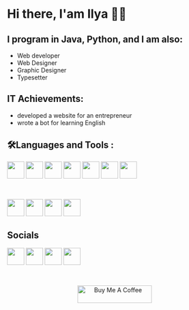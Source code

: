 <h1>Hi there, I'am Ilya 👋🏻</h1>

<h2>I program in Java, Python, and I am also:</h2>
<ul>
<li>Web developer</li>
<li>Web Designer</li>
<li>Graphic Designer</li>
<li>Typesetter</li>
</ul>
<h2>IT Achievements:</h2>
<ul>
<li>developed a website for an entrepreneur</li>
<li>wrote a bot for learning English</li>
</ul>
<h2>🛠Languages and Tools :</h2>
<P>
<img src="java-2.svg" width="40" height="40">
<img src="python.svg" width="40" height="40">
<img src="javascript.svg" width="40" height="40">
<img src="php.svg" width="40" height="40">
<img src="mysql.svg" width="40" height="40">
<img src="css.svg" width="40" height="40">
<img src="html.svg" width="40" height="40">
</p>
<br>
<p>
<img src="adobe-photoshop.svg" width="40" height="40" >
<img src="adobe-illustrator.svg" width="40" height="40">
<img src="figma.svg" width="40" height="40">
<img src="docker.svg" width="40" height="40">
</p>
<h2>Socials</h2>
<p>
<a href="http://t.me/crazytoy1378"><img src="telegram.svg" width="40" height="40"></a>
<a href="https://instagram.com/ilya_fiskhanov?igshid=YmMyMTA2M2Y="><img src="instagram.svg" width="40" height="40"></a>
<a href="https://discordapp.com/users/455343240497987586"><img src="discord.svg" width="40" height="40"></a>
<a href="https://vk.com/idcrazytoy"><img src="vk.svg" width="40" height="40"></a>
</p>
<br>

<p align="center">
<a href="https://www.buymeacoffee.com/ilyafiskhanov" target="_blank"><img src="https://cdn.buymeacoffee.com/buttons/default-orange.png" alt="Buy Me A Coffee" height="41" width="174"></a>
</p>
